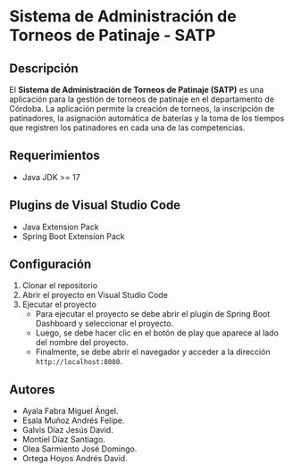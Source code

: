 # Sistema de Administración de Torneos de Patinaje - SATP
## Descripción
El **Sistema de Administración de Torneos de Patinaje (SATP)** es una aplicación para la gestión de torneos de patinaje en el departamento de Córdoba. La aplicación permite la creación de torneos, la inscripción de patinadores, la asignación automática de baterías y la toma de los tiempos que registren los patinadores en cada una de las competencias.

## Requerimientos
- Java JDK >= 17

## Plugins de Visual Studio Code
- Java Extension Pack
- Spring Boot Extension Pack

## Configuración
1. Clonar el repositorio
2. Abrir el proyecto en Visual Studio Code
3. Ejecutar el proyecto
    - Para ejecutar el proyecto se debe abrir el plugin de Spring Boot Dashboard y seleccionar el proyecto.
    - Luego, se debe hacer clic en el botón de play que aparece al lado del nombre del proyecto.
    - Finalmente, se debe abrir el navegador y acceder a la dirección `http://localhost:8080`.

## Autores
- Ayala Fabra Miguel Ángel.
- Esala Muñoz Andrés Felipe.
- Galvis Díaz Jesús David.
- Montiel Díaz Santiago.
- Olea Sarmiento José Domingo.
- Ortega Hoyos Andrés David.